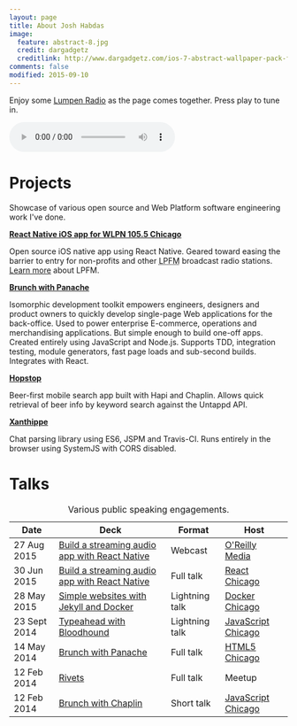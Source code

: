 ```yaml
---
layout: page
title: About Josh Habdas
image:
  feature: abstract-8.jpg
  credit: dargadgetz
  creditlink: http://www.dargadgetz.com/ios-7-abstract-wallpaper-pack-for-iphone-5-and-ipod-touch-retina/
comments: false
modified: 2015-09-10
---
```


Enjoy some <a href="http://lumpenradio.com/" target="_blank" rel="nofollow">Lumpen Radio</a> as the page comes together. Press play to tune in.

<audio src="http://stream.lumpen.fm:7416/;stream/1" preload="auto" controls></audio>

# Projects

Showcase of various open source and Web Platform software engineering work I've done.

**<a href="https://github.com/jhabdas/lumpen-radio" target="_blank">React Native iOS app for WLPN 105.5 Chicago</a>**

Open source iOS native app using React Native. Geared toward easing the barrier to entry for non-profits and other <abbr title="Low-Power FM">LPFM</abbr> broadcast radio stations. [Learn more](https://www.fcc.gov/encyclopedia/low-power-fm-broadcast-radio-stations-lpfm) about LPFM.

**<a href="https://github.com/trunkclub/brunch-with-panache" target="_blank">Brunch with Panache</a>**

Isomorphic development toolkit empowers engineers, designers and product owners to quickly develop single-page Web applications for the back-office. Used to power enterprise E-commerce, operations and merchandising applications. But simple enough to build one-off apps. Created entirely using JavaScript and Node.js. Supports TDD, integration testing, module generators, fast page loads and sub-second builds. Integrates with React.

**<a href="https://github.com/jhabdas/hopstop" target="_blank">Hopstop</a>**

Beer-first mobile search app built with Hapi and Chaplin. Allows quick retrieval of beer info by keyword search against the Untappd API.

**<a href="https://github.com/jhabdas/xanthippe" target="_blank">Xanthippe</a>**

Chat parsing library using ES6, JSPM and Travis-CI. Runs entirely in the browser using SystemJS with CORS disabled.

# Talks

<table>
  <caption>Various public speaking engagements.</caption>
  <thead>
    <tr>
      <th>Date</th>
      <th>Deck</th>
      <th>Format</th>
      <th>Host</th>
    </tr>
  </thead>
  <tbody>
    <tr>
      <td>
        <time datetime="2015-07-27">27 Aug 2015</time>
      </td>
      <td>
        <a href="http://slides.com/jhabdas/streaming-audio-react-native/" target="_blank">Build a streaming audio app with React Native</a>
      </td>
      <td>Webcast</td>
      <td>
        <a href="http://www.oreilly.com/pub/e/3483" target="_blank">O'Reilly Media</a>
      </td>
    </tr>
    <tr>
      <td>
        <time datetime="2015-06-30">30 Jun 2015</time>
      </td>
      <td>
        <a href="http://slides.com/jhabdas/streaming-audio-react-native/" target="_blank">Build a streaming audio app with React Native</a>
      </td>
      <td>Full talk</td>
      <td>
        <a href="http://www.meetup.com/React-Chicago/events/222510246/" target="_blank">React Chicago</a>
      </td>
    </tr>
    <tr>
      <td>
        <time datetime="2015-05-28">28 May 2015</time>
      </td>
      <td>
        <a href="http://slides.com/jhabdas/simple-websites-jekyll-docker/" target="_blank">Simple websites with Jekyll and Docker</a>
      </td>
      <td>Lightning talk</td>
      <td>
        <a href="http://www.meetup.com/Docker-Chicago/events/222157658/" target="_blank">Docker Chicago</a>
      </td>
    </tr>
    <tr>
      <td>
        <time datetime="2014-08-23">23 Sept 2014</time>
      </td>
      <td>
        <a href="https://slides.com/jhabdas/typeahead-with-bloodhound/" target="_blank">Typeahead with Bloodhound</a>
      </td>
      <td>Lightning talk</td>
      <td>
        <a href="http://www.meetup.com/js-chi/events/175330142/" target="_blank">JavaScript Chicago</a>
      </td>
    </tr>
    <tr>
      <td>
        <time datetime="2014-05-14">14 May 2014</time>
      </td>
      <td>
        <a href="https://speakerdeck.com/jhabdas/brunch-with-panache" target="_blank">Brunch with Panache</a>
      </td>
      <td>Full talk</td>
      <td>
        <a href="http://www.meetup.com/chicago-html5/events/162640832/" target="_blank">HTML5 Chicago</a>
      </td>
    </tr>
    <tr>
      <td>
        <time datetime="2014-02-12">12 Feb 2014</time>
      </td>
      <td>
        <a href="https://speakerdeck.com/jhabdas/rivets" target="_blank">Rivets</a>
      </td>
      <td>Full talk</td>
      <td>
        Meetup
      </td>
    </tr>
    <tr>
      <td>
        <time datetime="2014-02-12">12 Feb 2014</time>
      </td>
      <td>
        <a href="https://speakerdeck.com/jhabdas/hopstop" target="_blank">Brunch with Chaplin</a>
      </td>
      <td>Short talk</td>
      <td>
        <a href="http://www.meetup.com/js-chi/events/132710002/" target="_blank">JavaScript Chicago</a>
      </td>
    </tr>
  </tbody>
</table>
